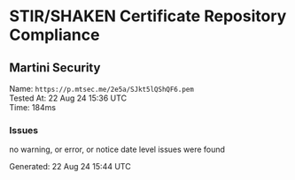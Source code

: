 # STIR/SHAKEN Certificate Repository Compliance

## Martini Security

Name: `https://p.mtsec.me/2e5a/SJkt5lQShQF6.pem`\
Tested At: 22 Aug 24 15:36 UTC\
Time: 184ms

### Issues

no warning, or error, or notice date level issues were found

Generated: 22 Aug 24 15:44 UTC